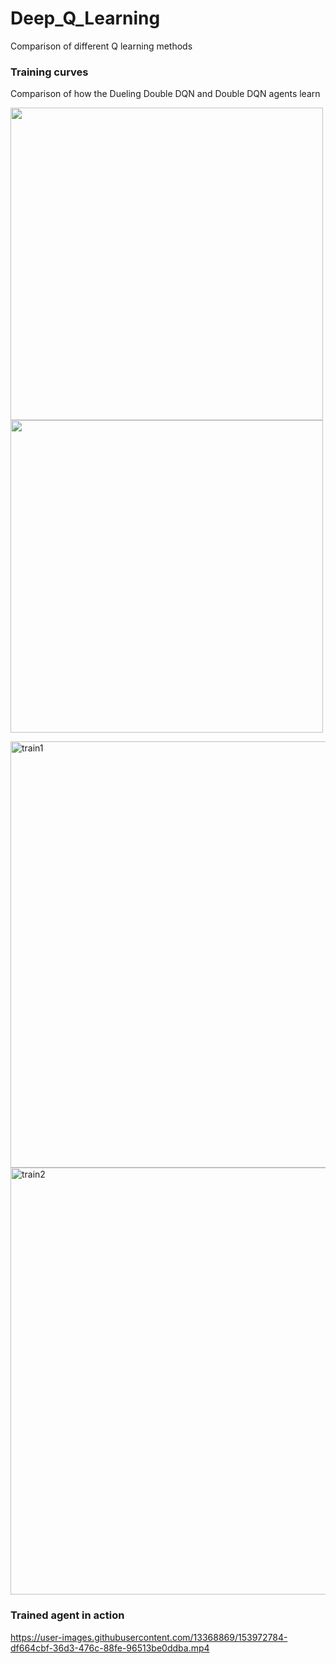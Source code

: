# Deep_Q_Learning
Comparison of different Q learning methods

### Training curves

Comparison of how the Dueling Double DQN and Double DQN agents learn

<p float="left">
  <img src="https://user-images.githubusercontent.com/13368869/153972971-73e18217-e3e7-4f32-8426-6f3b9075ddca.png" width="500" />
  <img src="https://user-images.githubusercontent.com/13368869/153972971-73e18217-e3e7-4f32-8426-6f3b9075ddca.png" width="500" /> 
</p>

<img width="682" alt="train1" src="https://user-images.githubusercontent.com/13368869/153972971-73e18217-e3e7-4f32-8426-6f3b9075ddca.png">
<img width="683" alt="train2" src="https://user-images.githubusercontent.com/13368869/153973031-6d6af889-d0f5-4af0-82c1-bff056d2e046.png">




### Trained agent in action

https://user-images.githubusercontent.com/13368869/153972784-df664cbf-36d3-476c-88fe-96513be0ddba.mp4

